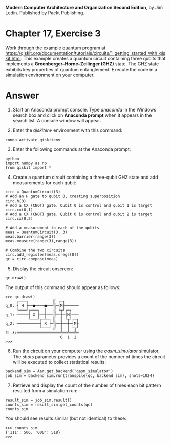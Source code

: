 __Modern Computer Architecture and Organization Second Edition__, by Jim Ledin. Published by Packt Publishing.
# Chapter 17, Exercise 3

Work through the example quantum program at https://qiskit.org/documentation/tutorials/circuits/1_getting_started_with_qiskit.html. This example creates a quantum circuit containing three qubits that implements a **Greenberger–Horne–Zeilinger (GHZ)** state. The GHZ state exhibits key properties of quantum entanglement. Execute the code in a simulation environment on your computer.

# Answer
1. Start an Anaconda prompt console. Type *anaconda* in the Windows search box and click on **Anaconda prompt** when it appears in the search list. A console window will appear.

2. Enter the *qiskitenv* environment with this command:
```
conda activate qiskitenv
```

3. Enter the following commands at the Anaconda prompt:
```
python
import numpy as np
from qiskit import *
```

4. Create a quantum circuit containing a three-qubit GHZ state and add measurements for each qubit:
```
circ = QuantumCircuit(3)
# Add an H gate to qubit 0, creating superposition
circ.h(0)
# Add a CX (CNOT) gate. Qubit 0 is control and qubit 1 is target
circ.cx(0,1)
# Add a CX (CNOT) gate. Qubit 0 is control and qubit 2 is target
circ.cx(0,2)

# Add a measurement to each of the qubits
meas = QuantumCircuit(3, 3)
meas.barrier(range(3))
meas.measure(range(3),range(3))

# Combine the two circuits
circ.add_register(meas.cregs[0])
qc = circ.compose(meas)
```

5. Display the circuit onscreen:
```
qc.draw()
```

The output of this command should appear as follows:
```
>>> qc.draw()
     ┌───┐           ░ ┌─┐
q_0: ┤ H ├──■────■───░─┤M├──────
     └───┘┌─┴─┐  │   ░ └╥┘┌─┐
q_1: ─────┤ X ├──┼───░──╫─┤M├───
          └───┘┌─┴─┐ ░  ║ └╥┘┌─┐
q_2: ──────────┤ X ├─░──╫──╫─┤M├
               └───┘ ░  ║  ║ └╥┘
c: 3/═══════════════════╩══╩══╩═
                        0  1  2
>>>
```

6. Run the circuit on your computer using the *qasm_simulator* simulator. The *shots* parameter provides a count of the number of times the circuit will be executed to collect statistical results:
```
backend_sim = Aer.get_backend('qasm_simulator')
job_sim = backend_sim.run(transpile(qc, backend_sim), shots=1024)
```

7. Retrieve and display the count of the number of times each bit pattern resulted from a simulation run:
```
result_sim = job_sim.result()
counts_sim = result_sim.get_counts(qc)
counts_sim
```

You should see results similar (but not identical) to these:
```
>>> counts_sim
{'111': 506, '000': 518}
>>>
```
